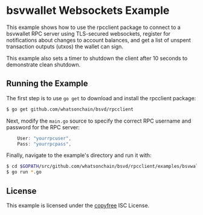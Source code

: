 bsvwallet Websockets Example
============================

This example shows how to use the rpcclient package to connect to a bsvwallet
RPC server using TLS-secured websockets, register for notifications about
changes to account balances, and get a list of unspent transaction outputs
(utxos) the wallet can sign.

This example also sets a timer to shutdown the client after 10 seconds to
demonstrate clean shutdown.

## Running the Example

The first step is to use `go get` to download and install the rpcclient package:

```bash
$ go get github.com/whatsonchain/bsvd/rpcclient
```

Next, modify the `main.go` source to specify the correct RPC username and
password for the RPC server:

```Go
	User: "yourrpcuser",
	Pass: "yourrpcpass",
```

Finally, navigate to the example's directory and run it with:

```bash
$ cd $GOPATH/src/github.com/whatsonchain/bsvd/rpcclient/examples/bsvwalletwebsockets
$ go run *.go
```

## License

This example is licensed under the [copyfree](http://copyfree.org) ISC License.
